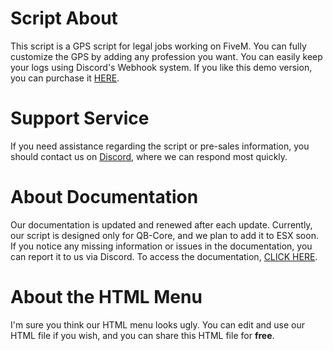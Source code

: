 # Script About

This script is a GPS script for legal jobs working on FiveM. You can fully customize the GPS by adding any profession you want. You can easily keep your logs using Discord's Webhook system. If you like this demo version, you can purchase it [HERE](https://kirepstudio.tebex.io/package/6452301).

# Support Service

If you need assistance regarding the script or pre-sales information, you should contact us on [Discord](https://discord.gg/3TCCX49gsQ), where we can respond most quickly. 

# About Documentation

Our documentation is updated and renewed after each update. Currently, our script is designed only for QB-Core, and we plan to add it to ESX soon. If you notice any missing information or issues in the documentation, you can report it to us via Discord. To access the documentation, [CLICK HERE](https://kirep-studios.gitbook.io/kirep-studios).

# About the HTML Menu

I'm sure you think our HTML menu looks ugly. You can edit and use our HTML file if you wish, and you can share this HTML file for **free**.
